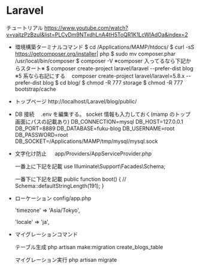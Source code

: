 # Laravel

チュートリアル
https://www.youtube.com/watch?v=yaitzPzBzuI&list=PLCyDm9NTxdhLnA4tH5ToQR1K1LcWIAdOa&index=2

- 環境構築ターミナルコマンド
  $ cd /Applications/MAMP/htdocs/
  $ curl -sS https://getcomposer.org/installer​ | php
  $ sudo mv composer.phar /usr/local/bin/composer
  $ composer -V
  ※composer 入ってるなら下記からスタート※
  $ composer create-project laravel/laravel --prefer-dist blog
  ※5 系なら右記にする　 composer create-project laravel/laravel=5.8.x --prefer-dist blog
  $ cd blog/
  $ chmod -R 777 storage
  $ chmod -R 777 bootstrap/cache

- トップページ
  http://localhost/Laravel/blog/public/

- DB 接続
  　.env を編集する。
  socket 情報も入力しておく(mamp のトップ画面にパスの記載あり)
  DB_CONNECTION=mysql
  DB_HOST=127.0.0.1
  DB_PORT=8889
  DB_DATABASE=fuku-blog
  DB_USERNAME=root
  DB_PASSWORD=root
  DB_SOCKET=/Applications/MAMP/tmp/mysql/mysql.sock

- 文字化け防止
  　 app/Providers/AppServiceProvider.php

  一番上に下記を記載
  use Illuminate\Support\Facades\Schema;

  一番下に下記を記載
  public function boot()
  {
  //
  Schema::defaultStringLength(191);
  }

- ローケーション
  config/app.php

  'timezone' => 'Asia/Tokyo',

  'locale' => 'ja',

- マイグレーションコマンド

  テーブル生成
  php artisan make:migration create_blogs_table

  マイグレーション実行
  php artisan migrate
